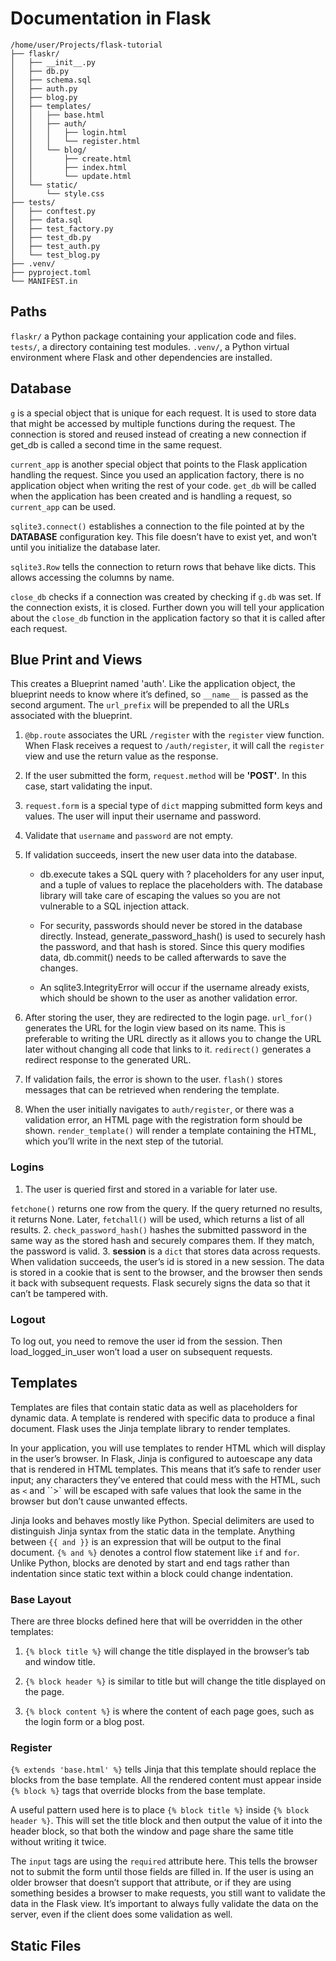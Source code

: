 # Documentation in Flask

``` Project Dir
/home/user/Projects/flask-tutorial
├── flaskr/
│   ├── __init__.py
│   ├── db.py
│   ├── schema.sql
│   ├── auth.py
│   ├── blog.py
│   ├── templates/
│   │   ├── base.html
│   │   ├── auth/
│   │   │   ├── login.html
│   │   │   └── register.html
│   │   └── blog/
│   │       ├── create.html
│   │       ├── index.html
│   │       └── update.html
│   └── static/
│       └── style.css
├── tests/
│   ├── conftest.py
│   ├── data.sql
│   ├── test_factory.py
│   ├── test_db.py
│   ├── test_auth.py
│   └── test_blog.py
├── .venv/
├── pyproject.toml
└── MANIFEST.in
```

## Paths

`flaskr/` a Python package containing your application code and files.
`tests/`,  a directory containing test modules.
`.venv/`, a Python virtual environment where Flask and other dependencies are installed.

## Database

`g` is a special object that is unique for each request. It is used to store data that might be accessed by multiple functions during the request. The connection is stored and reused instead of creating a new connection if get_db is called a second time in the same request.

`current_app` is another special object that points to the Flask application handling the request. Since you used an application factory, there is no application object when writing the rest of your code. `get_db` will be called when the application has been created and is handling a request, so `current_app` can be used.

`sqlite3.connect()` establishes a connection to the file pointed at by the **DATABASE** configuration key. This file doesn’t have to exist yet, and won’t until you initialize the database later.

`sqlite3.Row` tells the connection to return rows that behave like dicts. This allows accessing the columns by name.

`close_db` checks if a connection was created by checking if `g.db` was set. If the connection exists, it is closed. Further down you will tell your application about the `close_db` function in the application factory so that it is called after each request.

## Blue Print and Views

This creates a Blueprint named 'auth'. Like the application object, the blueprint needs to know where it’s defined, so `__name__` is passed as the second argument. The `url_prefix` will be prepended to all the URLs associated with the blueprint.

1. `@bp.route` associates the URL `/register` with the `register` view function. When Flask receives a request to `/auth/register`, it will call the `register` view and use the return value as the response.

2. If the user submitted the form, `request.method` will be **'POST'**. In this case, start validating the input.

3. `request.form` is a special type of `dict` mapping submitted form keys and values. The user will input their username and password.

4. Validate that `username` and `password` are not empty.

5. If validation succeeds, insert the new user data into the database.

   - db.execute takes a SQL query with ? placeholders for any user input, and a tuple of values to replace the placeholders with. The database library will take care of escaping the values so you are not vulnerable to a SQL injection attack.

   - For security, passwords should never be stored in the database directly. Instead, generate_password_hash() is used to securely hash the password, and that hash is stored. Since this query modifies data, db.commit() needs to be called afterwards to save the changes.

   - An sqlite3.IntegrityError will occur if the username already exists, which should be shown to the user as another validation error.

6. After storing the user, they are redirected to the login page. `url_for()` generates the URL for the login view based on its name. This is preferable to writing the URL directly as it allows you to change the URL later without changing all code that links to it. `redirect()` generates a redirect response to the generated URL.

7. If validation fails, the error is shown to the user. `flash()` stores messages that can be retrieved when rendering the template.

8. When the user initially navigates to `auth/register`, or there was a validation error, an HTML page with the registration form should be shown. `render_template()` will render a template containing the HTML, which you’ll write in the next step of the tutorial.

### Logins

1. The user is queried first and stored in a variable for later use.

`fetchone()` returns one row from the query. If the query returned no results, it returns None. Later, `fetchall()` will be used, which returns a list of all results.
2. `check_password_hash()` hashes the submitted password in the same way as the stored hash and securely compares them. If they match, the password is valid.
3. **session** is a `dict` that stores data across requests. When validation succeeds, the user’s id is stored in a new session. The data is stored in a cookie that is sent to the browser, and the browser then sends it back with subsequent requests. Flask securely signs the data so that it can’t be tampered with.

### Logout

To log out, you need to remove the user id from the session. Then load_logged_in_user won’t load a user on subsequent requests.

## Templates

Templates are files that contain static data as well as placeholders for dynamic data. A template is rendered with specific data to produce a final document. Flask uses the Jinja template library to render templates.

In your application, you will use templates to render HTML which will display in the user’s browser. In Flask, Jinja is configured to autoescape any data that is rendered in HTML templates. This means that it’s safe to render user input; any characters they’ve entered that could mess with the HTML, such as `<` and ``>` will be escaped with safe values that look the same in the browser but don’t cause unwanted effects.

Jinja looks and behaves mostly like Python. Special delimiters are used to distinguish Jinja syntax from the static data in the template. Anything between `{{ and }}` is an expression that will be output to the final document. `{% and %}` denotes a control flow statement like `if` and `for`. Unlike Python, blocks are denoted by start and end tags rather than indentation since static text within a block could change indentation.

### Base Layout

There are three blocks defined here that will be overridden in the other templates:

1. `{% block title %}` will change the title displayed in the browser’s tab and window title.

2. `{% block header %}` is similar to title but will change the title displayed on the page.

3. `{% block content %}` is where the content of each page goes, such as the login form or a blog post.

### Register

`{% extends 'base.html' %}` tells Jinja that this template should replace the blocks from the base template. All the rendered content must appear inside `{% block %}` tags that override blocks from the base template.

A useful pattern used here is to place `{% block title %}` inside `{% block header %}`. This will set the title block and then output the value of it into the header block, so that both the window and page share the same title without writing it twice.

The `input` tags are using the `required` attribute here. This tells the browser not to submit the form until those fields are filled in. If the user is using an older browser that doesn’t support that attribute, or if they are using something besides a browser to make requests, you still want to validate the data in the Flask view. It’s important to always fully validate the data on the server, even if the client does some validation as well.

## Static Files

